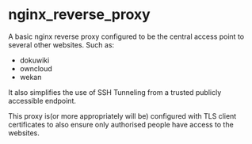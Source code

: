 # nginx_reverse_proxy
A basic nginx reverse proxy configured to be the central access point to several other websites. Such as:
* dokuwiki
* owncloud
* wekan

It also simplifies the use of SSH Tunneling from a trusted publicly accessible endpoint.

This proxy is(or more appropriately will be) configured with TLS client certificates to also ensure only authorised people have access to the websites.
